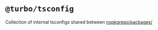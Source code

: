 # `@turbo/tsconfig`

Collection of internal tsconfigs shared between [nxpkgrepo/packages/](https://github.com/nxpkg/nxpkg/tree/main/packages)

